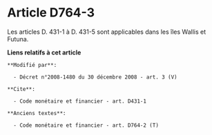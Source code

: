 # Article D764-3

Les articles D. 431-1 à D. 431-5 sont applicables dans les îles Wallis et Futuna.

**Liens relatifs à cet article**

	**Modifié par**:

	  - Décret n°2008-1480 du 30 décembre 2008 - art. 3 (V)

	**Cite**:

	  - Code monétaire et financier - art. D431-1

	**Anciens textes**:

	  - Code monétaire et financier - art. D764-2 (T)
